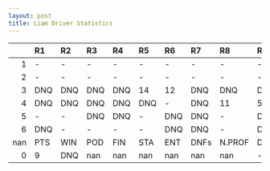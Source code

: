 ```yaml
---
layout: post 
title: Liam Driver Statistics
--- 
```


|     | R1   | R2   | R3   | R4   | R5   | R6   | R7   | R8     | R9   | R10   | R11   | R12   | Points   | Pos   |
|----:|:-----|:-----|:-----|:-----|:-----|:-----|:-----|:-------|:-----|:------|:------|:------|:---------|:------|
|   1 | -    | -    | -    | -    | -    | -    | -    | -      | -    | -     | -     | -     | nan      | nan   |
|   2 | -    | -    | -    | -    | -    | -    | -    | -      | -    | -     | -     | -     | nan      | nan   |
|   3 | DNQ  | DNQ  | DNQ  | DNQ  | 14   | 12   | DNQ  | DNQ    | DNQ  | 6     | DNQ   | 14    | nan      | nan   |
|   4 | DNQ  | DNQ  | DNQ  | DNQ  | DNQ  | -    | DNQ  | 11     | 5    | 11    | -     | 7     | nan      | nan   |
|   5 | -    | -    | DNQ  | DNQ  | -    | DNQ  | DNQ  | -      | DNQ  | -     | DNQ   | -     | 0.0      | 46.0  |
|   6 | DNQ  | -    | -    | -    | -    | DNQ  | DNQ  | -      | DNQ  | 8     | 6     | 9     | 0.0      | 34.0  |
| nan | PTS  | WIN  | POD  | FIN  | STA  | ENT  | DNFs | N.PROF | DNQ  | %FIN  | PPR   | BST   | CHA      | RNK   |
|   0 | 9    | DNQ  | nan  | nan  | nan  | nan  | nan  | nan    | -    | -     | -     | DNQ   | 14       | -     |